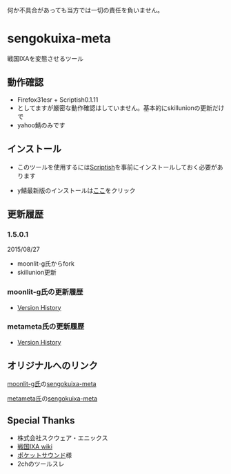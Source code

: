 何か不具合があっても当方では一切の責任を負いません。

sengokuixa-meta
===============

戦国IXAを変態させるツール

動作確認
--------

* Firefox31esr + Scriptish0.1.11
* としてますが厳密な動作確認はしていません。基本的にskillunionの更新だけで
* yahoo鯖のみです

インストール
------------

* このツールを使用するには[Scriptish](https://addons.mozilla.org/ja/firefox/addon/scriptish/)を事前にインストールしておく必要があります

* y鯖最新版のインストールは[ここ](https://raw.githubusercontent.com/peach-junAi/sengokuixa-meta/master/sengokuixa-meta.user.js)をクリック

更新履歴
--------

### 1.5.0.1
2015/08/27
* moonlit-g氏からfork
* skillunion更新


### moonlit-g氏の更新履歴
* [Version History](https://github.com/moonlit-g/sengokuixa-meta/wiki/Version-History)

### metameta氏の更新履歴
* [Version History](https://github.com/metameta/sengokuixa-meta/wiki/Version-History)


オリジナルへのリンク
------------------------
[moonlit-g氏](http://github.com/moonlit-g)の[sengokuixa-meta](http://github.com/moonlit-g/sengokuixa-meta)

[metameta氏](https://github.com/metameta)の[sengokuixa-meta](https://github.com/metameta/sengokuixa-meta)

Special Thanks
--------------
* 株式会社スクウェア・エニックス
* [戦国IXA wiki](http://www.ixawiki.com/)
* [ポケットサウンド](http://pocket-se.info/)様
* 2chのツールスレ
